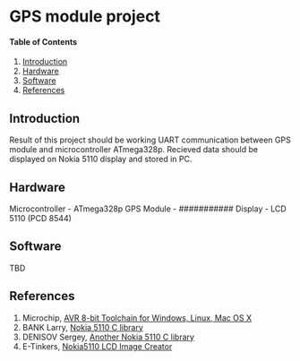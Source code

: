 
# GPS module project

#### Table of Contents

1. [Introduction](#introduction)
2. [Hardware](#hardware)
3. [Software](#software)
4. [References](#references)


## Introduction

Result of this project should be working UART communication between GPS module and microcontroller ATmega328p. 
Recieved data should be displayed on Nokia 5110 display and stored in PC.


## Hardware

Microcontroller - ATmega328p
GPS Module - ###########
Display - LCD 5110 (PCD 8544)

## Software

TBD


## References

1. Microchip, [AVR 8-bit Toolchain for Windows, Linux, Mac OS X](https://www.microchip.com/mplab/avr-support/avr-and-arm-toolchains-c-compilers)
2. BANK Larry, [Nokia 5110 C library](https://github.com/bitbank2/nokia5110)
3. DENISOV Sergey, [Another Nokia 5110 C library](https://github.com/LittleBuster/avr-nokia5110)
4. E-Tinkers, [Nokia5110 LCD Image Creator](https://www.e-tinkers.com/nokia5110-lcd-image-creator/)
